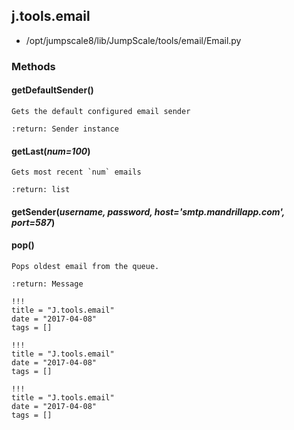 <!-- toc -->
## j.tools.email

- /opt/jumpscale8/lib/JumpScale/tools/email/Email.py

### Methods

#### getDefaultSender() 

```
Gets the default configured email sender

:return: Sender instance

```

#### getLast(*num=100*) 

```
Gets most recent `num` emails

:return: list

```

#### getSender(*username, password, host='smtp.mandrillapp.com', port=587*) 

#### pop() 

```
Pops oldest email from the queue.

:return: Message

```


```
!!!
title = "J.tools.email"
date = "2017-04-08"
tags = []
```

```
!!!
title = "J.tools.email"
date = "2017-04-08"
tags = []
```

```
!!!
title = "J.tools.email"
date = "2017-04-08"
tags = []
```
